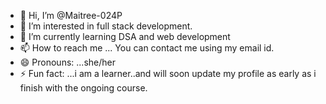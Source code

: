 - 👋 Hi, I’m @Maitree-024P
- 👀 I’m interested in full stack development.
- 🌱 I’m currently learning DSA and web development
- 📫 How to reach me ... You can contact me using my email id.
- 😄 Pronouns: ...she/her
- ⚡ Fun fact: ...i am a learner..and will soon update my profile as early as i finish with the ongoing course.

<!---
Maitree-024P/Maitree-024P is a ✨ special ✨ repository because its `README.md` (this file) appears on your GitHub profile.
You can click the Preview link to take a look at your changes.
--->
